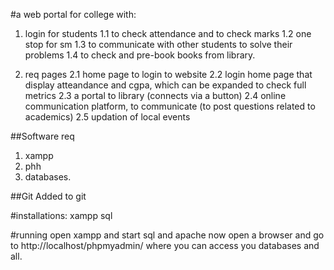 #a web portal for college with:

1. login for students
    1.1 to check attendance and to check marks
    1.2 one stop for sm
    1.3 to communicate with other students to solve their problems
    1.4 to check and pre-book books from library.

2. req pages
    2.1 home page to login to website
    2.2 login home page that display atteandance and cgpa, which can be expanded to check full metrics
    2.3 a portal to library (connects via a button) 
    2.4 online communication platform, to communicate (to post questions related to academics)
    2.5 updation of local events


##Software req

1. xampp
2. phh
3. databases.

##Git 
Added to git

#installations:
xampp
sql

#running
open xampp and start sql and apache
now open a browser and go to http://localhost/phpmyadmin/ where you can access you databases and all.
